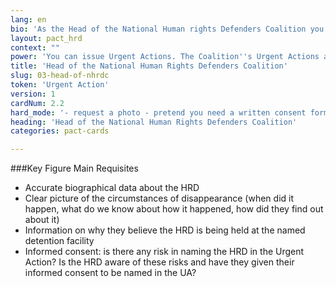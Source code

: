 ```yaml
---
lang: en
bio: 'As the Head of the National Human rights Defenders Coalition you have the authority to ensure that the Coalition takes action on certain cases, as long as they are within organisational priorities and there is strategic relevance to working on the case.'
layout: pact_hrd
context: ""
power: 'You can issue Urgent Actions. The Coalition''s Urgent Actions are often picked up and recirculated within the sub-region, as well as by INGOs and scoped by UN Special Procedures'
title: 'Head of the National Human Rights Defenders Coalition'
slug: 03-head-of-nhrdc
token: 'Urgent Action'
version: 1
cardNum: 2.2
hard_mode: '- request a photo - pretend you need a written consent form to release the UA - Ask for proof of detention: claim that without solid proof the Coalition could be attacked for libel, or face repercussions from the authorities.'
heading: 'Head of the National Human Rights Defenders Coalition'
categories: pact-cards

---
```


###Key Figure Main Requisites

- Accurate biographical data about the HRD
- Clear picture of the circumstances of disappearance (when did it happen, what do we know about how it happened, how did they find out about it)
- Information on why they believe the HRD is being held at the named detention facility
- Informed consent: is there any risk in naming the HRD in the Urgent Action? Is the HRD aware of these risks and have they given their informed consent to be named in the UA?